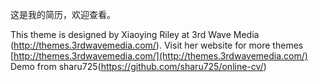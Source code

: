 这是我的简历，欢迎查看。

This theme is designed by Xiaoying Riley at 3rd Wave Media (http://themes.3rdwavemedia.com/). Visit her website for more themes [http://themes.3rdwavemedia.com/](http://themes.3rdwavemedia.com/)
Demo from sharu725(https://github.com/sharu725/online-cv/)
